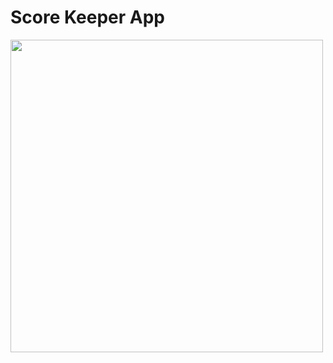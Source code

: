# Score Keeper App
<img src="https://github.com/akaneknh/scoreKeeper/assets/105612200/b75f8225-5b91-476d-a374-802435ec55f4" style=width:500px;>
